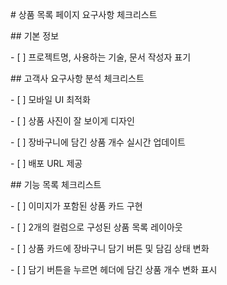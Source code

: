 \# 상품 목록 페이지 요구사항 체크리스트



\## 기본 정보

\- \[ ] 프로젝트명, 사용하는 기술, 문서 작성자 표기



\## 고객사 요구사항 분석 체크리스트

\- \[ ] 모바일 UI 최적화

\- \[ ] 상품 사진이 잘 보이게 디자인

\- \[ ] 장바구니에 담긴 상품 개수 실시간 업데이트

\- \[ ] 배포 URL 제공



\## 기능 목록 체크리스트

\- \[ ] 이미지가 포함된 상품 카드 구현

\- \[ ] 2개의 컬럼으로 구성된 상품 목록 레이아웃

\- \[ ] 상품 카드에 장바구니 담기 버튼 및 담김 상태 변화

\- \[ ] 담기 버튼을 누르면 헤더에 담긴 상품 개수 변화 표시



